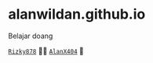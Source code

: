 # alanwildan.github.io
Belajar doang

[`Rizky878`](https://github.com/Rizky878/Rizky878.github.io) 🗿🙏
[`AlanX404`](https://alanwildan.github.io) 🔗
